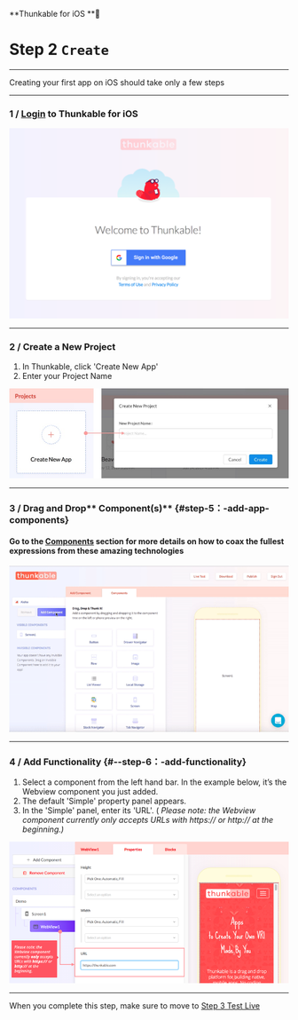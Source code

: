 **Thunkable for iOS **

# Step 2 `Create`

---

Creating your first app on iOS should take only a few steps

---

### 1 / [Login](https://ios.thunkable.com) to Thunkable for iOS

[![](/assets/login-ios.png)](https://ios.thunkable.com)

---

### 2 / Create a New Project

1. In Thunkable, click 'Create New App'
2. Enter your Project Name

![](/assets/new-project-ios.png)

---

### 3 / Drag and Drop** Component\(s\)** {#step-5：-add-app-components}

#### Go to the [Components](/ios/components/README.md) section for more details on how to coax the fullest expressions from these amazing technologies

![](/assets/ios-drag-drop.gif)

---

### 4 / **Add Functionality** {#--step-6：-add-functionality}

1. Select a component from the left hand bar. In the example below, it’s the Webview component you just added.
2. The default 'Simple' property panel appears.
3. In the 'Simple' panel, enter its 'URL'. \(
   _Please note: the Webview component currently only accepts URLs with https:// or http:// at the beginning.\)_

![](/assets/add-functionality-ios.png)

---

When you complete this step, make sure to move to [Step 3 Test Live](/ios/live-test.md)

